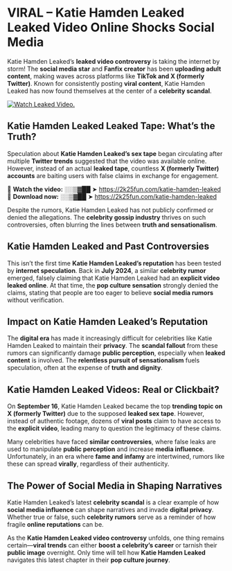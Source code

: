 # VIRAL – Katie Hamden Leaked Leaked Video Online Shocks Social Media 

Katie Hamden Leaked’s **leaked video controversy** is taking the internet by storm! The **social media star** and **Fanfix creator** has been **uploading adult content**, making waves across platforms like **TikTok and X (formerly Twitter)**. Known for consistently posting **viral content**, Katie Hamden Leaked has now found themselves at the center of a **celebrity scandal**.  

[![Watch Leaked Video.](https://miro.medium.com/v2/resize:fit:828/format:webp/1*cilzJN44JGOrTw9NJCrNHA.gif "Watch Leaked Video")](https://2k25fun.com/katie-hamden-leaked)

## **Katie Hamden Leaked Leaked Tape: What’s the Truth?**  
Speculation about **Katie Hamden Leaked’s sex tape** began circulating after multiple **Twitter trends** suggested that the video was available online. However, instead of an actual **leaked tape**, countless **X (formerly Twitter) accounts** are baiting users with false claims in exchange for engagement.  

🔹 **Watch the video:** ░░▒▓██ ➤ https://2k25fun.com/katie-hamden-leaked  
🔹 **Download now:** ░░▒▓██ ➤ https://2k25fun.com/katie-hamden-leaked  

Despite the rumors, Katie Hamden Leaked has not publicly confirmed or denied the allegations. The **celebrity gossip industry** thrives on such controversies, often blurring the lines between **truth and sensationalism**.  

## **Katie Hamden Leaked and Past Controversies**  
This isn’t the first time **Katie Hamden Leaked’s reputation** has been tested by **internet speculation**. Back in **July 2024**, a similar **celebrity rumor** emerged, falsely claiming that Katie Hamden Leaked had an **explicit video leaked online**. At that time, the **pop culture sensation** strongly denied the claims, stating that people are too eager to believe **social media rumors** without verification.  

## **Impact on Katie Hamden Leaked’s Reputation**  
The **digital era** has made it increasingly difficult for celebrities like Katie Hamden Leaked to maintain their **privacy**. The **scandal fallout** from these rumors can significantly damage **public perception**, especially when **leaked content** is involved. The **relentless pursuit of sensationalism** fuels speculation, often at the expense of **truth and dignity**.  

## **Katie Hamden Leaked Videos: Real or Clickbait?**  
On **September 16**, Katie Hamden Leaked became the top **trending topic on X (formerly Twitter)** due to the supposed **leaked sex tape**. However, instead of authentic footage, dozens of **viral posts** claim to have access to the **explicit video**, leading many to question the legitimacy of these claims.  

Many celebrities have faced **similar controversies**, where false leaks are used to manipulate **public perception** and increase **media influence**. Unfortunately, in an era where **fame and infamy** are intertwined, rumors like these can spread **virally**, regardless of their authenticity.  

## **The Power of Social Media in Shaping Narratives**  
Katie Hamden Leaked’s latest **celebrity scandal** is a clear example of how **social media influence** can shape narratives and invade **digital privacy**. Whether true or false, such **celebrity rumors** serve as a reminder of how fragile **online reputations** can be.  

As the **Katie Hamden Leaked video controversy** unfolds, one thing remains certain—**viral trends** can either **boost a celebrity’s career** or tarnish their **public image** overnight. Only time will tell how **Katie Hamden Leaked** navigates this latest chapter in their **pop culture journey**. 